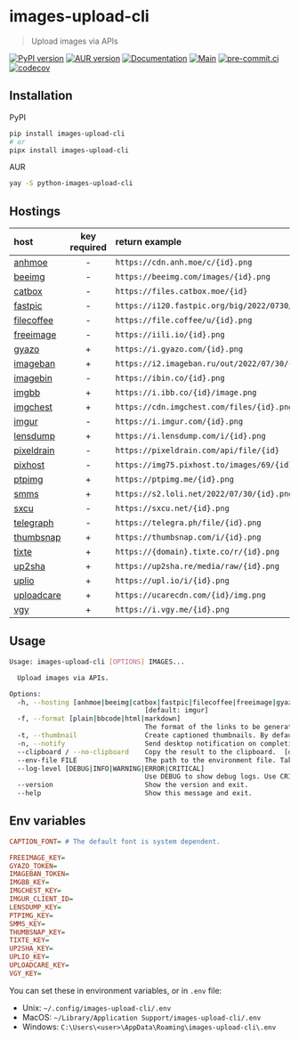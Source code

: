 # images-upload-cli

> Upload images via APIs

[![PyPI version](https://img.shields.io/pypi/v/images-upload-cli)](https://pypi.org/project/images-upload-cli)
[![AUR version](https://img.shields.io/aur/version/python-images-upload-cli)](https://aur.archlinux.org/packages/python-images-upload-cli)
[![Documentation](https://img.shields.io/badge/docs-github-blue.svg)](https://deadnews.github.io/images-upload-cli)
[![Main](https://github.com/DeadNews/images-upload-cli/actions/workflows/main.yml/badge.svg)](https://github.com/DeadNews/images-upload-cli/actions/workflows/main.yml)
[![pre-commit.ci](https://results.pre-commit.ci/badge/github/DeadNews/images-upload-cli/main.svg)](https://results.pre-commit.ci/latest/github/DeadNews/images-upload-cli/main)
[![codecov](https://codecov.io/gh/DeadNews/images-upload-cli/branch/main/graph/badge.svg?token=OCZDZIYPMC)](https://codecov.io/gh/DeadNews/images-upload-cli)

## Installation

PyPI

```sh
pip install images-upload-cli
# or
pipx install images-upload-cli
```

AUR

```sh
yay -S python-images-upload-cli
```

## Hostings

| host                                  | key required | return example                                       |
| :------------------------------------ | :----------: | :--------------------------------------------------- |
| [anhmoe](https://anh.moe/)            |      -       | `https://cdn.anh.moe/c/{id}.png`                     |
| [beeimg](https://beeimg.com/)         |      -       | `https://beeimg.com/images/{id}.png`                 |
| [catbox](https://catbox.moe/)         |      -       | `https://files.catbox.moe/{id}`                      |
| [fastpic](https://fastpic.org/)       |      -       | `https://i120.fastpic.org/big/2022/0730/d9/{id}.png` |
| [filecoffee](https://file.coffee/)    |      -       | `https://file.coffee/u/{id}.png`                     |
| [freeimage](https://freeimage.host/)  |      -       | `https://iili.io/{id}.png`                           |
| [gyazo](https://gyazo.com/)           |      +       | `https://i.gyazo.com/{id}.png`                       |
| [imageban](https://imageban.ru/)      |      +       | `https://i2.imageban.ru/out/2022/07/30/{id}.png`     |
| [imagebin](https://imagebin.ca/)      |      -       | `https://ibin.co/{id}.png`                           |
| [imgbb](https://imgbb.com/)           |      +       | `https://i.ibb.co/{id}/image.png`                    |
| [imgchest](https://imgchest.com/)     |      +       | `https://cdn.imgchest.com/files/{id}.png`            |
| [imgur](https://imgur.com/)           |      -       | `https://i.imgur.com/{id}.png`                       |
| [lensdump](https://lensdump.com/)     |      +       | `https://i.lensdump.com/i/{id}.png`                  |
| [pixeldrain](https://pixeldrain.com/) |      -       | `https://pixeldrain.com/api/file/{id}`               |
| [pixhost](https://pixhost.to/)        |      -       | `https://img75.pixhost.to/images/69/{id}_img.png`    |
| [ptpimg](https://ptpimg.me/)          |      +       | `https://ptpimg.me/{id}.png`                         |
| [smms](https://sm.ms/)                |      +       | `https://s2.loli.net/2022/07/30/{id}.png`            |
| [sxcu](https://sxcu.net/)             |      -       | `https://sxcu.net/{id}.png`                          |
| [telegraph](https://telegra.ph/)      |      -       | `https://telegra.ph/file/{id}.png`                   |
| [thumbsnap](https://thumbsnap.com/)   |      +       | `https://thumbsnap.com/i/{id}.png`                   |
| [tixte](https://tixte.com/)           |      +       | `https://{domain}.tixte.co/r/{id}.png`               |
| [up2sha](https://up2sha.re/)          |      +       | `https://up2sha.re/media/raw/{id}.png`               |
| [uplio](https://upl.io/)              |      +       | `https://upl.io/i/{id}.png`                          |
| [uploadcare](https://uploadcare.com/) |      +       | `https://ucarecdn.com/{id}/img.png`                  |
| [vgy](https://vgy.me/)                |      +       | `https://i.vgy.me/{id}.png`                          |

## Usage

```sh
Usage: images-upload-cli [OPTIONS] IMAGES...

  Upload images via APIs.

Options:
  -h, --hosting [anhmoe|beeimg|catbox|fastpic|filecoffee|freeimage|gyazo|imageban|imagebin|imgbb|imgchest|imgur|lensdump|pixeldrain|pixhost|ptpimg|smms|sxcu|telegraph|thumbsnap|tixte|up2sha|uplio|uploadcare|vgy]
                                  [default: imgur]
  -f, --format [plain|bbcode|html|markdown]
                                  The format of the links to be generated.  [default: plain]
  -t, --thumbnail                 Create captioned thumbnails. By default, in bbcode format.
  -n, --notify                    Send desktop notification on completion. Required libnotify.
  --clipboard / --no-clipboard    Copy the result to the clipboard.  [default: clipboard]
  --env-file FILE                 The path to the environment file. Takes precedence over the default config file.
  --log-level [DEBUG|INFO|WARNING|ERROR|CRITICAL]
                                  Use DEBUG to show debug logs. Use CRITICAL to suppress all logs.  [default: INFO]
  --version                       Show the version and exit.
  --help                          Show this message and exit.
```

## Env variables

```ini
CAPTION_FONT= # The default font is system dependent.

FREEIMAGE_KEY=
GYAZO_TOKEN=
IMAGEBAN_TOKEN=
IMGBB_KEY=
IMGCHEST_KEY=
IMGUR_CLIENT_ID=
LENSDUMP_KEY=
PTPIMG_KEY=
SMMS_KEY=
THUMBSNAP_KEY=
TIXTE_KEY=
UP2SHA_KEY=
UPLIO_KEY=
UPLOADCARE_KEY=
VGY_KEY=
```

You can set these in environment variables, or in `.env` file:

- Unix: `~/.config/images-upload-cli/.env`
- MacOS: `~/Library/Application Support/images-upload-cli/.env`
- Windows: `C:\Users\<user>\AppData\Roaming\images-upload-cli\.env`
